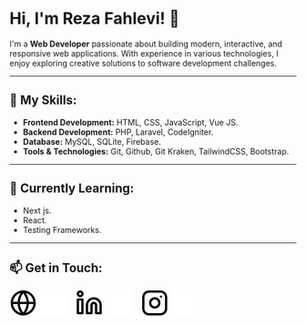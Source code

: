 # Hi, I'm Reza Fahlevi! 👋

I'm a **Web Developer** passionate about building modern, interactive, and responsive web applications. With experience in various technologies, I enjoy exploring creative solutions to software development challenges.

---

## 🚀 My Skills:

- **Frontend Development:** HTML, CSS, JavaScript, Vue JS.
- **Backend Development:** PHP, Laravel, CodeIgniter.
- **Database:** MySQL, SQLite, Firebase.
- **Tools & Technologies:** Git, Github, Git Kraken, TailwindCSS, Bootstrap.

---

## 🌱 Currently Learning:

- Next js.
- React.
- Testing Frameworks.

---

## 📫 Get in Touch:

[![website](./globe-light.svg)](https://rzfahlevi.netlify.app#gh-light-mode-only)
[![website](./globe-dark.svg)](https://rzfahlevi.netlify.app#gh-dark-mode-only)
&nbsp;&nbsp;
[![website](./linkedin-light.svg)](https://linkedin.com/in/reza-fahlevi-501b5b219#gh-light-mode-only)
[![website](./linkedin-dark.svg)](https://linkedin.com/in/reza-fahlevi-501b5b219#gh-dark-mode-only)
&nbsp;&nbsp;
[![website](./instagram-light.svg)](https://instagram.com/rz.fahlevi10#gh-light-mode-only)
[![website](./instagram-dark.svg)](https://instagram.com/rz.fahlevi10#gh-dark-mode-only)

